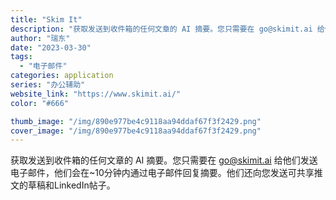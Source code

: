 ```yaml
---
title: "Skim It"
description: "获取发送到收件箱的任何文章的 AI 摘要。您只需要在 go@skimit.ai 给他们发送电子邮件，他们会在~10分钟内"
author: "瑞东"
date: "2023-03-30"
tags:
  - "电子邮件"
categories: application
series: "办公辅助"
website_link: "https://www.skimit.ai/"
color: "#666"

thumb_image: "/img/890e977be4c9118aa94ddaf67f3f2429.png"
cover_image: "/img/890e977be4c9118aa94ddaf67f3f2429.png"
---
```


获取发送到收件箱的任何文章的 AI 摘要。您只需要在 go@skimit.ai 给他们发送电子邮件，他们会在~10分钟内通过电子邮件回复摘要。他们还向您发送可共享推文的草稿和LinkedIn帖子。